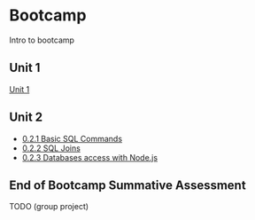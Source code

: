 # Bootcamp

Intro to bootcamp

## Unit 1
[Unit 1](/curriculum/Bootcamp/index.html)

## Unit 2
* [0.2.1 Basic SQL Commands](/curriculum/Bootcamp/Unit-2-Databases/0.2.1-Basic_SQL_Commands.html)
* [0.2.2 SQL Joins](/curriculum/Bootcamp/Unit-2-Databases/0.2.2-SQL_Joins.html)
* [0.2.3 Databases access with Node.js](/curriculum/Bootcamp/Unit-2-Databases/0.2.3-Database_access_with_Node.md)

## End of Bootcamp Summative Assessment
TODO (group project)

